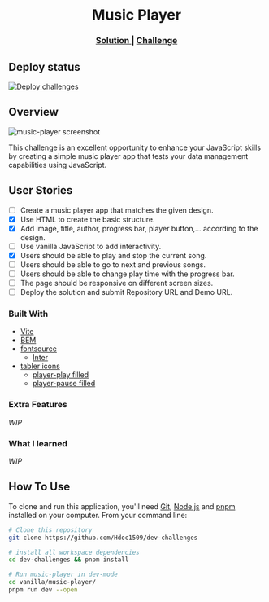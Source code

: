 <h1 align="center">Music Player</h1>

<div align="center">
  <h3>
    <a href="https://hdoc1509.github.io/dev-challenges/music-player/">
      Solution
    </a>
    <span> | </span>
    <a href="https://devchallenges.io/challenge/music-player">
      Challenge
    </a>
  </h3>
</div>

## Deploy status

[![Deploy challenges][deploy]](https://github.com/Hdoc1509/dev-challenges/actions/workflows/deploy.yml)

## Overview

<!-- TODO: Update screenshot once project has completed -->

![music-player screenshot](https://user-images.githubusercontent.com/16707738/92399059-5716eb00-f132-11ea-8b14-bcacdc8ec97b.png)

This challenge is an excellent opportunity to enhance your JavaScript skills by
creating a simple music player app that tests your data management capabilities
using JavaScript.

## User Stories

- [ ] Create a music player app that matches the given design.
- [x] Use HTML to create the basic structure.
- [x] Add image, title, author, progress bar, player button,... according to the
      design.
- [ ] Use vanilla JavaScript to add interactivity.
- [x] Users should be able to play and stop the current song.
- [ ] Users should be able to go to next and previous songs.
- [ ] Users should be able to change play time with the progress bar.
- [ ] The page should be responsive on different screen sizes.
- [ ] Deploy the solution and submit Repository URL and Demo URL.

### Built With

- [Vite](https://vitejs.dev/)
- [BEM](https://getbem.com/)
- [fontsource](https://fontsource.org/)
  - [Inter](https://fontsource.org/fonts/inter)
- [tabler icons](https://tabler-icons.io/)
  - [player-play filled](https://tabler.io/icons/icon/player-play)
  - [player-pause filled](https://tabler.io/icons/icon/player-pause)

### Extra Features

_WIP_

### What I learned

_WIP_

## How To Use

To clone and run this application, you'll need [Git](https://git-scm.com),
[Node.js](https://nodejs.org/en/download/) and
[pnpm](https://pnpm.io/installation) installed on your computer. From your
command line:

```bash
# Clone this repository
git clone https://github.com/Hdoc1509/dev-challenges

# install all workspace dependencies
cd dev-challenges && pnpm install

# Run music-player in dev-mode
cd vanilla/music-player/
pnpm run dev --open
```

[deploy]: https://github.com/Hdoc1509/dev-challenges/actions/workflows/deploy.yml/badge.svg
